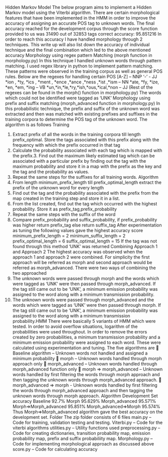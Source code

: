 Hidden Markov Model
The below program aims to implement a Hidden Markov model using the Viterbi algorithm. There are
certain morphological features that have been implemented in the HMM in order to improve the
accuracy of assigning an accurate POS tag to unknown words.
The final accuracy reached for the development corpus through the score function provided to us was
31490 out of 32853 tags correct
accuracy: 95.851216
In order to reach this accuracy I have handled morphology through 2 techniques. This write up will also
list down the accuracy of individual technique and the final combination which led to the above
mentioned accuracy
Morphology using regex pattern Matching (morph function in
morphology.py)
In this technique I handled unknown words through pattern matching. I used regex library in python to
implement pattern matching. These patterns were observed in the training corpus as well as general
POS rules. Below are the regexes for handling certain POS
[A-Z] – NNP
‘-’ - JJ
*ion , *ty, *ics , *ment , *ence ,*ance ,*ness ,*ist ,*ism – NN
*ate, *fy, *ize, *en, *em, *ing – VB
*un,*in,*le,*ry,*ish,*ous,*ical,*non – JJ
(Rest of the regexes can be found in the morph() function in morphology.py)
The words which could not be identified were tagged as ‘UNK’
Morphology using prefix and suffix matching (morph_advanced
function in morphology.py)
In this probabilistic technique, the prefix and suffix of the unknown word was extracted and then was
matched with existing prefixes and suffixes in the training corpora to determine the POS tag of the
unknown word. The algorithm is as follows
Training
1. Extract prefix of all the words in the training corpora till length prefix_optimal. Store the tags
associated with this prefix along with the frequency with which the prefix occurred in that tag
2. Calculate the probability associated with each tag which is mapped with the prefix.3. Find out the maximum likely estimated tag which can be associated with a particular prefix by
finding out the tag with the maximum probability and store it in a map with the prefix as the
key and the tag and the probability as values.
4. Repeat the same steps for the suffixes for all training words.
Algorithm
1. From length minimum_prefix_length till prefix_optimal_length extract the prefix of the
unknown word for every length
2. Find out the tag and the probability associated with the prefix from the map created in the
training step and store it in a list.
3. From the list created, find out the tag which occurred with the highest probability. Store it as
prefix_tag,prefix_probability
4. Repeat the same steps with the suffix of the word
5. Compare prefix_probability and suffix_probability, if prefix_probability was higher return
prefix_tag else return suffix_tag
After experimentation as tuning the following values gave the highest accuracy score
minimum_prefix_length = 2
minimum_suffix_length = 2
prefix_optimal_length = 6
suffix_optimal_length = 15
If the tag was not found through this method ‘UNK’ was returned
Combining Approach 1 and Approach 2
The highest accuracy was observed when the approach 1 and approach 2 were combined. For
simplicity the first approach will be referred as morph and second approach would be referred as
morph_advanced.
There were two ways of combining the two approached
1. The unknown words were passed through morph and the words which were tagged as ‘UNK’
were then passed through morph_advanced. If the tag still came out to be ‘UNK’, a minimum
emission probability was assigned to the word along with a minimum transmission probability.
2. The unknown words were passed through morph_advanced and the words which were tagged
as ‘UNK’ were then passed through morph. If the tag still came out to be ‘UNK’, a minimum
emission probability was assigned to the word along with a minimum transmission probability.HMM
There were basically 5 variants of HMM which were tested. In order to avoid overflow situations,
logarithm of the probabilities were used throughout. In order to remove the errors created by zero
probabilities, a minimum transmission probability and a minimum emission probability were assigned
to each word. These were calculated using experimentation and tuning.
The five algorithms are
 Baseline algorithm – Unknown words not handled and assigned a minimum probability
 morph – Unknown words handled through morph approach only
 morph_advanced – Unknown words handled through morph_advanced function only
 morph => morph_advanced – Unknown words handled by first filtering the words through
morph approach and then tagging the unknown words through morph_advanced approach.
 morph_advanced => morph - Unknown words handled by first filtering the words through
morph_advanced approach and then tagging the unknown words through morph approach.
Algorithm Development Set accuracy
Baseline 92.7%
Morph 95.629%
Morph_advanced 95.571%
Morph=>Morph_advanced 95.851%
Morph_advanced=>Morph 95.574%
Thus Morph=>Morph_advanced algorithm gave the best accuracy on the development set.
Folder
The zip folder consists of 6 files
main.py – Code for training, validation testing and testing.
Viterbi.py – Code for the viterbi algorithms
utilities.py – Utility functions used
preprocessing.py – Code for creating dictionaries, transition probability map, emission probability map,
prefix and suffix probabiliity map.
Morphology.py – Code for implementing morphological approach as discussed above
score.py – Code for calculating accuracy
